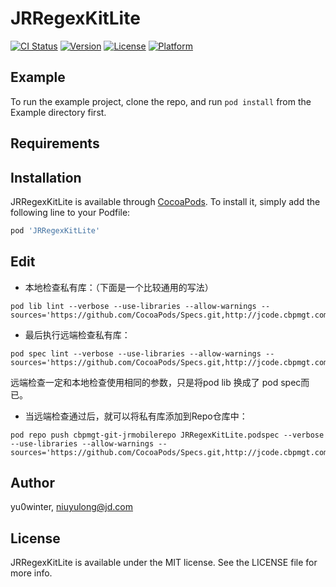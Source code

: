 # JRRegexKitLite

[![CI Status](https://img.shields.io/travis/yu0winter/JRRegexKitLite.svg?style=flat)](https://travis-ci.org/yu0winter/JRRegexKitLite)
[![Version](https://img.shields.io/cocoapods/v/JRRegexKitLite.svg?style=flat)](https://cocoapods.org/pods/JRRegexKitLite)
[![License](https://img.shields.io/cocoapods/l/JRRegexKitLite.svg?style=flat)](https://cocoapods.org/pods/JRRegexKitLite)
[![Platform](https://img.shields.io/cocoapods/p/JRRegexKitLite.svg?style=flat)](https://cocoapods.org/pods/JRRegexKitLite)

## Example

To run the example project, clone the repo, and run `pod install` from the Example directory first.

## Requirements

## Installation

JRRegexKitLite is available through [CocoaPods](https://cocoapods.org). To install
it, simply add the following line to your Podfile:

```ruby
pod 'JRRegexKitLite'
```
## Edit

- 本地检查私有库：（下面是一个比较通用的写法）
```
pod lib lint --verbose --use-libraries --allow-warnings --sources='https://github.com/CocoaPods/Specs.git,http://jcode.cbpmgt.com/git/jrMobileRepo.git'
```

- 最后执行远端检查私有库：
```
pod spec lint --verbose --use-libraries --allow-warnings --sources='https://github.com/CocoaPods/Specs.git,http://jcode.cbpmgt.com/git/jrMobileRepo.git'
```
远端检查一定和本地检查使用相同的参数，只是将pod lib 换成了 pod spec而已。
- 当远端检查通过后，就可以将私有库添加到Repo仓库中：
```
pod repo push cbpmgt-git-jrmobilerepo JRRegexKitLite.podspec --verbose --use-libraries --allow-warnings --sources='https://github.com/CocoaPods/Specs.git,http://jcode.cbpmgt.com/git/jrMobileRepo.git'
```
## Author

yu0winter, niuyulong@jd.com

## License

JRRegexKitLite is available under the MIT license. See the LICENSE file for more info.
